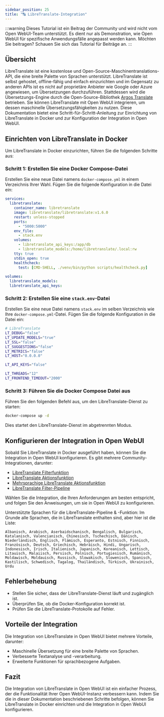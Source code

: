 ```yaml
---
sidebar_position: 25
title: "🔠 LibreTranslate-Integration"
---
```


:::warning
Dieses Tutorial ist ein Beitrag der Community und wird nicht vom Open WebUI-Team unterstützt. Es dient nur als Demonstration, wie Open WebUI für spezifische Anwendungsfälle angepasst werden kann. Möchten Sie beitragen? Schauen Sie sich das Tutorial für Beiträge an.
:::

Übersicht
---------

LibreTranslate ist eine kostenlose und Open-Source-Maschinentranslations-API, die eine breite Palette von Sprachen unterstützt. LibreTranslate ist selbst gehostet, offline-fähig und einfach einzurichten und im Gegensatz zu anderen APIs ist es nicht auf proprietäre Anbieter wie Google oder Azure angewiesen, um Übersetzungen durchzuführen. Stattdessen wird die Übersetzungs-Engine durch die Open-Source-Bibliothek [Argos Translate](https://github.com/argosopentech/argos-translate) betrieben. Sie können LibreTranslate mit Open WebUI integrieren, um dessen maschinelle Übersetzungsfähigkeiten zu nutzen. Diese Dokumentation bietet eine Schritt-für-Schritt-Anleitung zur Einrichtung von LibreTranslate in Docker und zur Konfiguration der Integration in Open WebUI.

Einrichten von LibreTranslate in Docker
---------------------------------------

Um LibreTranslate in Docker einzurichten, führen Sie die folgenden Schritte aus:

### Schritt 1: Erstellen Sie eine Docker Compose-Datei

Erstellen Sie eine neue Datei namens `docker-compose.yml` in einem Verzeichnis Ihrer Wahl. Fügen Sie die folgende Konfiguration in die Datei ein:

```yml
services:
  libretranslate:
    container_name: libretranslate
    image: libretranslate/libretranslate:v1.6.0
    restart: unless-stopped
    ports:
      - "5000:5000"
    env_file:
      - stack.env
    volumes:
      - libretranslate_api_keys:/app/db
      - libretranslate_models:/home/libretranslate/.local:rw
    tty: true
    stdin_open: true
    healthcheck:
      test: [CMD-SHELL, ./venv/bin/python scripts/healthcheck.py]
      
volumes:
  libretranslate_models:
  libretranslate_api_keys:
```

### Schritt 2: Erstellen Sie eine `stack.env`-Datei

Erstellen Sie eine neue Datei namens `stack.env` im selben Verzeichnis wie Ihre `docker-compose.yml`-Datei. Fügen Sie die folgende Konfiguration in die Datei ein:

```bash
# LibreTranslate
LT_DEBUG="false"
LT_UPDATE_MODELS="true"
LT_SSL="false"
LT_SUGGESTIONS="false"
LT_METRICS="false"
LT_HOST="0.0.0.0"

LT_API_KEYS="false"

LT_THREADS="12"
LT_FRONTEND_TIMEOUT="2000"
```

### Schritt 3: Führen Sie die Docker Compose Datei aus

Führen Sie den folgenden Befehl aus, um den LibreTranslate-Dienst zu starten:

```bash
docker-compose up -d
```

Dies startet den LibreTranslate-Dienst im abgetrennten Modus.

Konfigurieren der Integration in Open WebUI
------------------------------------------

Sobald Sie LibreTranslate in Docker ausgeführt haben, können Sie die Integration in Open WebUI konfigurieren. Es gibt mehrere Community-Integrationen, darunter:

* [LibreTranslate Filterfunktion](https://openwebui.com/f/iamg30/libretranslate_filter)
* [LibreTranslate Aktionsfunktion](https://openwebui.com/f/jthesse/libretranslate_action)
* [Mehrsprachige LibreTranslate Aktionsfunktion](https://openwebui.com/f/iamg30/multilanguage_libretranslate_action)
* [LibreTranslate Filter-Pipeline](https://github.com/open-webui/pipelines/blob/main/examples/filters/libretranslate_filter_pipeline.py)

Wählen Sie die Integration, die Ihren Anforderungen am besten entspricht, und folgen Sie den Anweisungen, um sie in Open WebUI zu konfigurieren.

Unterstützte Sprachen für die LibreTranslate-Pipeline & -Funktion:
Im Grunde alle Sprachen, die in LibreTranslate enthalten sind, aber hier ist die Liste:
```
Albanisch, Arabisch, Aserbaidschanisch, Bengalisch, Bulgarisch, Katalanisch, Valencianisch, Chinesisch, Tschechisch, Dänisch, Niederländisch, Englisch, Flämisch, Esperanto, Estnisch, Finnisch, Französisch, Deutsch, Griechisch, Hebräisch, Hindi, Ungarisch, Indonesisch, Irisch, Italienisch, Japanisch, Koreanisch, Lettisch, Litauisch, Malaiisch, Persisch, Polnisch, Portugiesisch, Rumänisch, Moldawisch, Moldauisch, Russisch, Slowakisch, Slowenisch, Spanisch, Kastilisch, Schwedisch, Tagalog, Thailändisch, Türkisch, Ukrainisch, Urdu
```

Fehlerbehebung
---------------

* Stellen Sie sicher, dass der LibreTranslate-Dienst läuft und zugänglich ist.
* Überprüfen Sie, ob die Docker-Konfiguration korrekt ist.
* Prüfen Sie die LibreTranslate-Protokolle auf Fehler.

Vorteile der Integration
-----------------------

Die Integration von LibreTranslate in Open WebUI bietet mehrere Vorteile, darunter:

* Maschinelle Übersetzung für eine breite Palette von Sprachen.
* Verbesserte Textanalyse und -verarbeitung.
* Erweiterte Funktionen für sprachbezogene Aufgaben.

Fazit
------

Die Integration von LibreTranslate in Open WebUI ist ein einfacher Prozess, der die Funktionalität Ihrer Open WebUI-Instanz verbessern kann. Indem Sie die in dieser Dokumentation beschriebenen Schritte befolgen, können Sie LibreTranslate in Docker einrichten und die Integration in Open WebUI konfigurieren.
